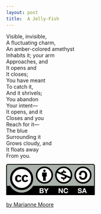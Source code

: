 ```yaml
---
layout: post
title:  A Jelly-Fish
---
```


Visible, invisible,  
A fluctuating charm,  
An amber-colored amethyst  
Inhabits it; your arm  
Approaches, and  
It opens and  
It closes;  
You have meant  
To catch it,  
And it shrivels;  
You abandon  
Your intent—  
It opens, and it  
Closes and you  
Reach for it—  
The blue  
Surrounding it  
Grows cloudy, and  
It floats away  
From you.  

![by-nc-sa](https://github.com/baliuzeger/blog/blob/master/assets/images/by-nc-sa.svg "by-nc-sa liscense")

[by Marianne Moore](https://poets.org/anthology/poems-your-poetry-project-public-domain)
